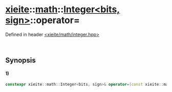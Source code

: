 # [xieite](../../../../../xieite.md)\:\:[math](../../../../../math.md)\:\:[Integer<bits, sign>](../../../../integer.md)\:\:operator=
Defined in header [<xieite/math/integer.hpp>](../../../../../../../include/xieite/math/integer.hpp)

&nbsp;

## Synopsis
#### 1)
```cpp
constexpr xieite::math::Integer<bits, sign>& operator=(const xieite::math::Integer<bits, sign> value) const noexcept;
```

